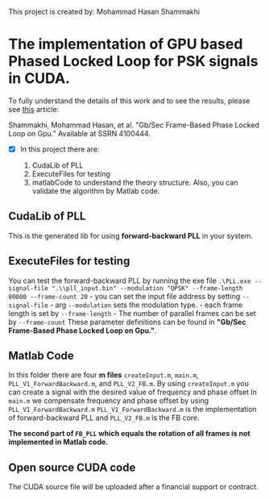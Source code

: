 This project is created by: Mohammad Hasan Shammakhi

# The implementation of GPU based Phased Locked Loop for PSK signals in CUDA.

To fully understand the details of this work and to see the results, please see [this](https://papers.ssrn.com/sol3/papers.cfm?abstract_id=4100444) article:

Shammakhi, Mohammad Hasan, et al. "Gb/Sec Frame-Based Phase Locked Loop on Gpu." Available at SSRN 4100444.

- [x] In this project there are:

    1. CudaLib of PLL
    2. ExecuteFiles for testing
    3. matlabCode to understand the theory structure. Also, you can validate the algorithm by Matlab code.
    
    
## CudaLib of PLL

This is the generated lib for using **forward-backward PLL** in your system. 

## ExecuteFiles for testing

You can test the forward-backward PLL by running the exe file `.\PLL.exe --signal-file ".\\pll_input.bin" --modulation "QPSK" --frame-length 80000 --frame-count 20`
    - you can set the input file address by setting `--signal-file` 
    - arg `--modulation` sets the modulation type.
    - each frame length is set by `--frame-length`
    - The number of parallel frames can be set by `--frame-count`
These parameter definitions can be found in **"Gb/Sec Frame-Based Phase Locked Loop on Gpu."**.    

## Matlab Code

In this folder there are four **m files** `createInput.m`, `main.m`, `PLL_V1_ForwardBackward.m`, and `PLL_V2_FB.m`.
By using `createInput.m` you can create a signal with the desired value of frequency and phase offset
In `main.m` we compensate frequency and phase offset by using  `PLL_V1_ForwardBackward.m`
`PLL_V1_ForwardBackward.m` is the implementation of forward-backward PLL
and `PLL_V2_FB.m` is the FB core.

**The second part of `FB_PLL` which equals the rotation of all frames is not implemented in Matlab code.**

## Open source CUDA code

The CUDA source file will be uploaded after a financial support or contract.
